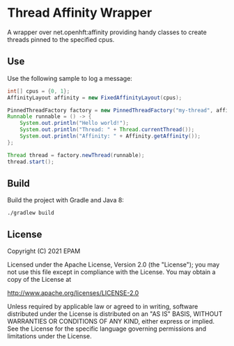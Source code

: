 # Thread Affinity Wrapper

A wrapper over net.openhft:affinity providing handy classes to create threads pinned to the specified cpus.

## Use

Use the following sample to log a message:

```java
int[] cpus = {0, 1};
AffinityLayout affinity = new FixedAffinityLayout(cpus);

PinnedThreadFactory factory = new PinnedThreadFactory("my-thread", affinity);
Runnable runnable = () -> {
    System.out.println("Hello world!");
    System.out.println("Thread: " + Thread.currentThread());
    System.out.println("Affinity: " + Affinity.getAffinity());
};

Thread thread = factory.newThread(runnable);
thread.start();
```

## Build

Build the project with Gradle and Java 8:
```
./gradlew build
```

## License
 Copyright (C) 2021 EPAM

 Licensed under the Apache License, Version 2.0 (the "License");
 you may not use this file except in compliance with the License.
 You may obtain a copy of the License at
 
 http://www.apache.org/licenses/LICENSE-2.0
 
 Unless required by applicable law or agreed to in writing, software
 distributed under the License is distributed on an "AS IS" BASIS,
 WITHOUT WARRANTIES OR CONDITIONS OF ANY KIND, either express or implied.
 See the License for the specific language governing permissions and
 limitations under the License.

